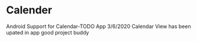# Calender
Android Support for Calendar-TODO App
3/6/2020
Calendar View has been upated in app
good project buddy
